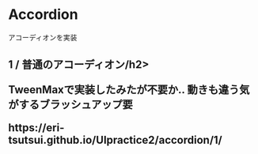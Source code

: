 <h1>Accordion</h1>
アコーディオンを実装

<h2>1 / 普通のアコーディオン/h2>
<p>TweenMaxで実装したみたが不要か.. 動きも違う気がするブラッシュアップ要</p>
<p>https://eri-tsutsui.github.io/UIpractice2/accordion/1/</p>

